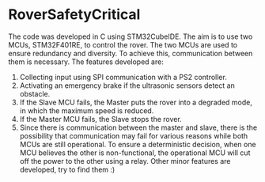 # RoverSafetyCritical
The code was developed in C using STM32CubeIDE. The aim is to use two MCUs, STM32F401RE, to control the rover. The two MCUs are used to ensure redundancy and diversity. To achieve this, communication between them is necessary. The features developed are:
1) Collecting input using SPI communication with a PS2 controller.
2) Activating an emergency brake if the ultrasonic sensors detect an obstacle.
3) If the Slave MCU fails, the Master puts the rover into a degraded mode, in which the maximum speed is reduced.
4) If the Master MCU fails, the Slave stops the rover.
5) Since there is communication between the master and slave, there is the possibility that communication may fail for various reasons while both MCUs are still operational. To ensure a deterministic decision, when one MCU believes the other is non-functional, the operational MCU will cut off the power to the other using a relay.
Other minor features are developed, try to find them :)

